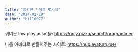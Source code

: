 ```yaml
---
title: "쓸만한 사이트 몇가지"
date: "2024-02-19"
author: "bill0077"
---
```


귀여운 low ploy asset들: https://poly.pizza/search/programmer

나를 아바타로 만들어주는 사이트: https://hub.avaturn.me/